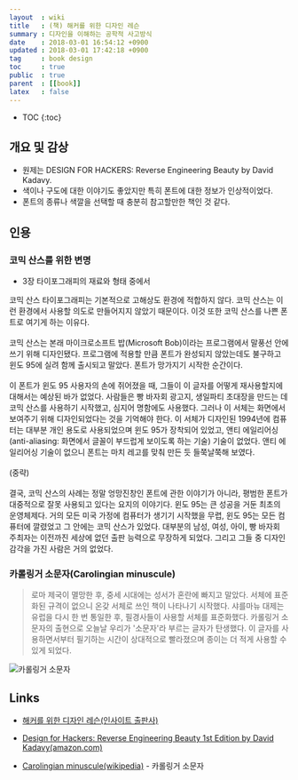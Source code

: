 ```yaml
---
layout  : wiki
title   : (책) 해커를 위한 디자인 레슨
summary : 디자인을 이해하는 공학적 사고방식
date    : 2018-03-01 16:54:12 +0900
updated : 2018-03-01 17:42:18 +0900
tag     : book design
toc     : true
public  : true
parent  : [[book]]
latex   : false
---
```

* TOC
{:toc}

## 개요 및 감상

* 원제는 DESIGN FOR HACKERS: Reverse Engineering Beauty by David Kadavy.
* 색이나 구도에 대한 이야기도 좋았지만 특히 폰트에 대한 정보가 인상적이었다.
* 폰트의 종류나 색깔을 선택할 때 충분히 참고할만한 책인 것 같다.

## 인용

### 코믹 산스를 위한 변명

* 3장 타이포그래피의 재료와 형태 중에서

>
코믹 산스 타이포그래피는 기본적으로 고해상도 환경에 적합하지 않다.
코믹 산스는 이런 환경에서 사용할 의도로 만들어지지 않았기 때문이다.
이것 또한 코믹 산스를 나쁜 폰트로 여기게 하는 이유다.  
<br/>
코믹 산스는 본래 마이크로소프트 밥(Microsoft Bob)이라는 프로그램에서 말풍선 안에 쓰기 위해 디자인됐다.
프로그램에 적용할 만큼 폰트가 완성되지 않았는데도 불구하고 윈도 95에 실려 함께 출시되고 말았다.
폰트가 망가지기 시작한 순간이다.  
<br/>
이 폰트가 윈도 95 사용자의 손에 쥐어졌을 때, 그들이 이 글자를 어떻게 재사용할지에 대해서는 예상된 바가 없었다.
사람들은 빵 바자회 광고지, 생일파티 초대장을 만드는 데 코믹 산스를 사용하기 시작했고, 심지어 명함에도 사용했다.
그러나 이 서체는 화면에서 보여주기 위해 디자인되었다는 것을 기억해야 한다.
이 서체가 디자인된 1994년에 컴퓨터는 대부분 개인 용도로 사용되었으며 윈도 95가 장착되어 있었고, 앤티 에일리어싱(anti-aliasing: 화면에서 글꼴이 부드럽게 보이도록 하는 기술) 기술이 없었다.
앤티 에일리어싱 기술이 없으니 폰트는 마치 레고를 맞춰 만든 듯 들쭉날쭉해 보였다.  
<br/>
(중략)  
<br/>
결국, 코믹 산스의 사례는 정말 엉망진창인 폰트에 관한 이야기가 아니라, 평범한 폰트가 대중적으로 잘못 사용되고 있다는 요지의 이야기다.
윈도 95는 큰 성공을 거둔 최초의 운영체제다.
거의 모든 미국 가정에 컴퓨터가 생기기 시작했을 무렵, 윈도 95는 모든 컴퓨터에 깔렸었고 그 안에는 코믹 산스가 있었다.
대부분의 남성, 여성, 아이, 빵 바자회 주최자는 이전까진 세상에 없던 출판 능력으로 무장하게 되었다.
그리고 그들 중 디자인 감각을 가진 사람은 거의 없었다.

### 카롤링거 소문자(Carolingian minuscule)

> 로마 제국이 멸망한 후, 중세 시대에는 성서가 혼란에 빠지고 말았다.
서체에 표준화된 규격이 없으니 온갖 서체로 쓰인 책이 나타나기 시작했다.
샤를마뉴 대제는 유럽을 다시 한 번 통일한 후, 필경사들이 사용할 서체를 표준화했다.
카롤링거 소문자의 출현으로 오늘날 우리가 '소문자'라 부르는 글자가 탄생했다.
이 글자를 사용하면서부터 필기하는 시간이 상대적으로 빨라졌으며 종이는 더 적게 사용할 수 있게 되었다.

![카롤링거 소문자](https://upload.wikimedia.org/wikipedia/commons/9/91/CarolingianMinuscule.jpg)



## Links

* [해커를 위한 디자인 레슨(인사이트 출판사)](http://www.insightbook.co.kr/book/individual/%ED%95%B4%EC%BB%A4%EB%A5%BC-%EC%9C%84%ED%95%9C-%EB%94%94%EC%9E%90%EC%9D%B8-%EB%A0%88%EC%8A%A8)
* [Design for Hackers: Reverse Engineering Beauty 1st Edition
by David Kadavy(amazon.com)](https://www.amazon.com/Design-Hackers-Reverse-Engineering-Beauty/dp/1119998956)

* [Carolingian minuscule(wikipedia)](https://en.wikipedia.org/wiki/Carolingian_minuscule) - 카롤링거 소문자


